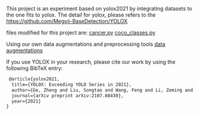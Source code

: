This project is an experiment based on yolox2021 by integrating datasets to the one fits to yolox. 
The detail for yolox, please refers to the https://github.com/Megvii-BaseDetection/YOLOX

files modified for this project are:
[cancer.py](./Lung_Cancer_Detection_with_YOLOX/YOLOX/exps/cancer.py)
[coco_classes.py](./Lung_Cancer_Detection_with_YOLOX/YOLOX/yolox/data/datasets/coco_classes.py)

Using our own data augmentations and preprocessing tools
[data augmentations](./data_preprocess)

If you use YOLOX in your research, please cite our work by using the following BibTeX entry:

```latex
 @article{yolox2021,
  title={YOLOX: Exceeding YOLO Series in 2021},
  author={Ge, Zheng and Liu, Songtao and Wang, Feng and Li, Zeming and Sun, Jian},
  journal={arXiv preprint arXiv:2107.08430},
  year={2021}
}
```
